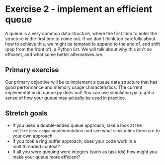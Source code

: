 # Exercise 2 - implement an efficient queue

A queue is a very common data structure, where the first item to enter the structure is the first one to come out. If we don't think too carefully about how to achieve this, we might be tempted to append to the end of, and shift (pop from the front of), a Python list. We will talk about why this isn't so efficient, and what some better alternatives are.


## Primary exercise

Our primary objective will be to implement a queue data structure that has good performance and memory usage characteristics. The current implementation in queue.py does not! You can use simulation.py to get a sense of how your queue may actually be used in practice.


## Stretch goals

* If you used a double-ended queue approach, take a look at the `collections.deque` implementation and see what similarities there are to your own approach
* If you took a ring buffer approach, does your code work in a multithreaded context?
* If all you were queuing were integers (such as task ids) how might you make your queue more efficient?

